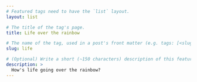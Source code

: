```yaml
---
# Featured tags need to have the `list` layout.
layout: list

# The title of the tag's page.
title: Life over the rainbow

# The name of the tag, used in a post's front matter (e.g. tags: [<slug>]).
slug: life

# (Optional) Write a short (~150 characters) description of this featured tag.
description: >
  How's life going over the rainbow?
---
```


